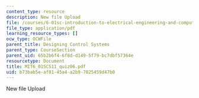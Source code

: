 ```yaml
---
content_type: resource
description: New file Upload
file: /courses/6-01sc-introduction-to-electrical-engineering-and-computer-science-i-spring-2011/b73bab5eaf8145a4a2b97825459d47b0_MIT6_01SCS11_quiz06.pdf
file_type: application/pdf
learning_resource_types: []
ocw_type: OCWFile
parent_title: Designing Control Systems
parent_type: CourseSection
parent_uid: 65b2b6f4-6f8d-d149-5f79-bc7dbf57364e
resourcetype: Document
title: MIT6_01SCS11_quiz06.pdf
uid: b73bab5e-af81-45a4-a2b9-7825459d47b0
---
```

New file Upload